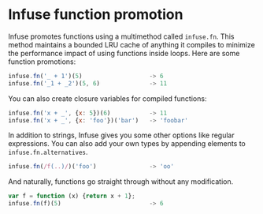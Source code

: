 # Infuse function promotion

Infuse promotes functions using a multimethod called `infuse.fn`. This method
maintains a bounded LRU cache of anything it compiles to minimize the
performance impact of using functions inside loops. Here are some function
promotions:

```js
infuse.fn('_ + 1')(5)                   -> 6
infuse.fn('_1 + _2')(5, 6)              -> 11
```

You can also create closure variables for compiled functions:

```js
infuse.fn('x + _', {x: 5})(6)           -> 11
infuse.fn('x + _', {x: 'foo'})('bar')   -> 'foobar'
```

In addition to strings, Infuse gives you some other options like regular
expressions. You can also add your own types by appending elements to
`infuse.fn.alternatives`.

```js
infuse.fn(/f(..)/)('foo')               -> 'oo'
```

And naturally, functions go straight through without any modification.

```js
var f = function (x) {return x + 1};
infuse.fn(f)(5)                         -> 6

```
